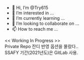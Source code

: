 - 👋 Hi, I’m @Try615
- 👀 I’m interested in ...
- 🌱 I’m currently learning ...
- 💞️ I’m looking to collaborate on ...
- 📫 How to reach me ...

<< Working In Progress >>  
Private Repo 잔디 반영 옵션을 몰랐다..  
SSAFY 기간(2021년도)은 GitLab 사용.  

<!---
Try615/Try615 is a ✨ special ✨ repository because its `README.md` (this file) appears on your GitHub profile.
You can click the Preview link to take a look at your changes.
--->
